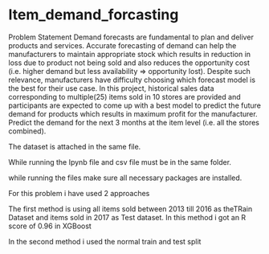 # Item_demand_forcasting

Problem Statement
Demand forecasts are fundamental to plan and deliver products
and services. Accurate forecasting of demand can help the
manufacturers to maintain appropriate stock which results in
reduction in loss due to product not being sold and also
reduces the opportunity cost (i.e. higher demand but less
availability => opportunity lost). Despite such relevance,
manufacturers have difficulty choosing which forecast model is
the best for their use case. In this project, historical sales data
corresponding to multiple(25) items sold in 10 stores are
provided and participants are expected to come up with a best
model to predict the future demand for products which results in
maximum profit for the manufacturer. Predict the demand for
the next 3 months at the item level (i.e. all the stores
combined).

The dataset is attached in the same file.

While running the Ipynb file and csv file must be in the same folder. 

while running the files make sure all necessary packages are installed.

For this problem i have used 2 approaches

The first method is using all items sold between 2013 till 2016 as theTRain Dataset and items sold in 2017 as Test dataset.
In this method i got an R score of 0.96 in XGBoost

In the second method i used the normal train and test split 
